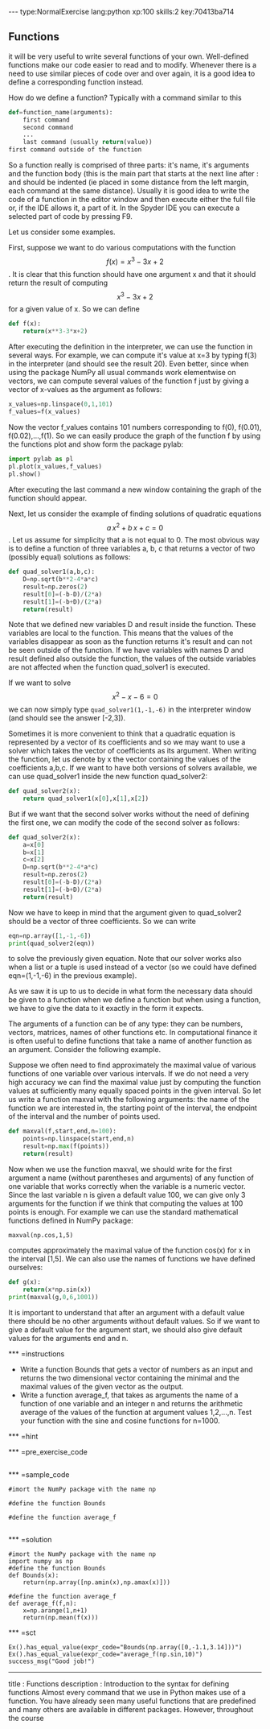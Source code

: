 
--- type:NormalExercise lang:python xp:100 skills:2 key:70413ba714
## Functions
it will be very useful to write several functions of your own. Well-defined functions make our code easier to read and to modify. Whenever there is a need to use similar pieces of code over and over again, it is a good idea to define a corresponding function instead.

How do we define a function?
Typically with a command similar to this

```python
def=function_name(arguments):
    first command
    second command
    ...
    last command (usually return(value))
first command outside of the function
```

So a function really is comprised of three parts: it's name, it's arguments and the function body (this is the main part that starts at the next line after :  and should be indented (ie placed in some distance from the left margin, each command at the same distance). Usually it is good idea to write the code of a function in the editor window and then execute either the full file or, if the IDE allows it, a part of it. In the Spyder IDE you can execute a selected part of code by pressing F9.

Let us consider some examples. 

First, suppose we want to do various computations with the function $$f(x)=x^3-3x+2$$. It is clear that this function should have one argument x and that it should return the result of computing $$x^3-3x+2$$ for a given value of x. So we can define

```python
def f(x):
    return(x**3-3*x+2)
```

After executing the definition in the interpreter, we can use the function in several ways. For example, we can compute it's value at x=3 by typing
f(3)
in the interpreter (and should see the result 20). Even better, since when using the package NumPy all usual commands work elementwise on vectors, we can compute several values of the function f just by giving a vector of x-values as the argument as follows:

```python
x_values=np.linspace(0,1,101)
f_values=f(x_values)
```

Now the vector f_values contains 101 numbers corresponding to f(0), f(0.01), f(0.02),...,f(1). So we can easily produce the graph of the function f by using the functions plot and show form the package pylab:

```python
import pylab as pl
pl.plot(x_values,f_values)
pl.show()
```

After executing the last command a new window containing the graph of the function should appear.

Next, let us consider the example of finding solutions of quadratic equations $$a\,x^2+b\,x+c=0$$. Let us assume for simplicity that a is not equal to 0. The most obvious way is to define a function of three variables a, b, c that returns a vector of two (possibly equal) solutions as follows:

```python
def quad_solver1(a,b,c):
    D=np.sqrt(b**2-4*a*c)
    result=np.zeros(2)
    result[0]=(-b-D)/(2*a)
    result[1]=(-b+D)/(2*a)
    return(result)
```

Note that we defined new variables D and result inside the function. These variables are local to the function. This means that the values of the variables disappear as soon as the function returns it's result and can not be seen outside of the function. If we have variables with names D and result defined also outside the function, the values of the outside variables are not affected when the function quad_solver1 is executed.

If we want to solve $$x^2-x-6=0$$ we can now simply type
`quad_solver1(1,-1,-6)`
in the interpreter window (and should see the answer [-2,3]).

Sometimes it is more convenient to think that a quadratic equation is represented by a vector of its coefficients and so we may want to use a solver which takes the vector of coefficients as its argument. When writing the function, let us denote by x the vector containing the values of the coefficients a,b,c. If we want to have both versions of solvers available, we can use quad_solver1 inside the new function quad_solver2:

```python
def quad_solver2(x):
    return quad_solver1(x[0],x[1],x[2])
```

But if we want that the second solver works without the need of defining the first one, we can modify the code of the second solver as follows:

```python
def quad_solver2(x):
    a=x[0]
    b=x[1]
    c=x[2]
    D=np.sqrt(b**2-4*a*c)
    result=np.zeros(2)
    result[0]=(-b-D)/(2*a)
    result[1]=(-b+D)/(2*a)
    return(result)
```

Now we have to keep in mind that the argument given to quad_solver2 should be a vector of three coefficients. So we can write

```python
eqn=np.array([1,-1,-6])
print(quad_solver2(eqn))
```

to solve the previously given equation. Note that our solver works also when a list or a tuple is used instead of a vector (so we could have defined eqn=(1,-1,-6) in the previous example).

As we saw it is up to us to decide in what form the necessary data should be given to a function when we define a function but when using a function, we have to give the data to it exactly in the form it expects.

The arguments of a function can be of any type: they can be numbers, vectors, matrices, names of other functions etc. In computational finance it is often useful to define functions that take a name of another function as an argument.  Consider the following example.

Suppose we often need to find approximately the maximal value of various functions of one variable over various intervals.  If we do not need a very high accuracy we can find the maximal value just by computing the function values at sufficiently many equally spaced points in the given interval. So let us write a function maxval with the following arguments: the name of the function we are interested in, the starting point of the interval, the endpoint of the interval and the number of points used.

```python
def maxval(f,start,end,n=100):
    points=np.linspace(start,end,n)
    result=np.max(f(points))
    return(result)
```

Now when we use the function maxval, we should write for the first argument a name (without parentheses and arguments) of any function of one variable that works correctly when the variable is a numeric vector. Since the last variable n is given a default value 100, we can give only 3 arguments for the function if we think that computing the values at 100 points is enough. For example we can use the standard mathematical functions defined in NumPy package:

`maxval(np.cos,1,5)`

computes approximately the maximal value of the function cos(x) for x in the interval [1,5]. We can also use the names of functions we have defined ourselves:

```python
def g(x):
    return(x*np.sin(x))
print(maxval(g,0,6,1001))
```

It is important to understand that after an argument with a default value there should be no other arguments without default values. So if we want to give a default value for the argument start, we should also give default values for the arguments end and n.

*** =instructions
- Write a function Bounds that gets a vector of numbers as an input and returns the two dimensional vector containing the minimal and the maximal values of the given vector as the output.
- Write a function average_f, that takes as arguments the name of a function of one variable and an integer n and returns the arithmetic average of the values of the function at argument values 1,2,...,n. Test your function with the sine and cosine functions for n=1000.

*** =hint

*** =pre_exercise_code
```{python}

```

*** =sample_code
```{python}
#imort the NumPy package with the name np

#define the function Bounds

#define the function average_f


```

*** =solution
```{python}
#imort the NumPy package with the name np
import numpy as np
#define the function Bounds
def Bounds(x):
    return(np.array([np.amin(x),np.amax(x)]))
    
#define the function average_f
def average_f(f,n):
    x=np.arange(1,n+1)
    return(np.mean(f(x)))

```

*** =sct
```{python}
Ex().has_equal_value(expr_code="Bounds(np.array([0,-1.1,3.14]))")
Ex().has_equal_value(expr_code="average_f(np.sin,10)")
success_msg("Good job!")
```
---
title       : Functions
description : Introduction to the syntax for defining functions
Almost every command that we use in Python makes use of a function.  You have already seen many useful functions that are predefined and many others are available in different packages. However, throughout the course 
